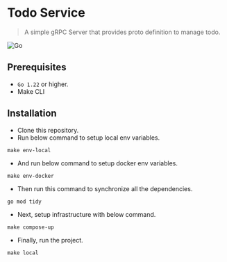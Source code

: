# Todo Service
>
> A simple gRPC Server that provides proto definition to manage todo.

![Go](https://img.shields.io/badge/Go-00ADD8?style=for-the-badge&logo=go&logoColor=white)

## Prerequisites

- `Go 1.22` or higher.
- Make CLI

## Installation

- Clone this repository.
- Run below command to setup local env variables.
```shell
make env-local
```
- And run below command to setup docker env variables.
```shell
make env-docker
```
- Then run this command to synchronize all the dependencies.
```shell
go mod tidy
```
- Next, setup infrastructure with below command.
```shell
make compose-up
```
- Finally, run the project.

```shell
make local
```